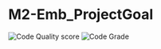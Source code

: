 # M2-Emb_ProjectGoal
![Code Quality score](https://api.codiga.io/project/30299/score/svg)
![Code Grade](https://api.codiga.io/project/30299/status/svg)
